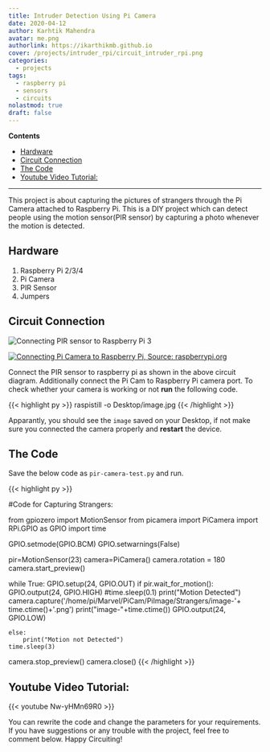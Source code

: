 ```yaml
---
title: Intruder Detection Using Pi Camera
date: 2020-04-12
author: Karhtik Mahendra
avatar: me.png
authorlink: https://ikarthikmb.github.io
cover: /projects/intruder_rpi/circuit_intruder_rpi.png
categories:
  - projects
tags:
  - raspberry pi
  - sensors
  - circuits
nolastmod: true
draft: false
---
```


**Contents**


<!-- @import "[TOC]" {cmd="toc" depthFrom=2 depthTo=6 orderedList=true} -->

<!-- code_chunk_output -->

- [Hardware](#hardware)
- [Circuit Connection](#circuit-connection)
- [The Code](#the-code)
- [Youtube Video Tutorial:](#youtube-video-tutorial)

<!-- /code_chunk_output -->

---

This project is about capturing the pictures of strangers through the Pi Camera attached to Raspberry Pi. This is a DIY project which can detect people using the motion sensor(PIR sensor) by capturing a photo whenever the motion is detected.

## Hardware

1. Raspberry Pi 2/3/4
2. Pi Camera
3. PIR Sensor
4. Jumpers

## Circuit Connection

![Connecting PIR sensor to Raspberry Pi 3](/projects/intruder_rpi/circuit_intruder_rpi.png "Connecting PIR sensor to Raspberry Pi")

[![Connecting Pi Camera to Raspberry Pi, Source: raspberrypi.org](/projects/intruder_rpi/connect-picamera-rpi.gif)](https://projects-static.raspberrypi.org/projects/getting-started-with-picamera/eb7defb950e2f3eeb8aa5934d26cfd600860c8a0/en/images/connect-camera.gif)

 Connect the PIR sensor to raspberry pi as shown in the above circuit diagram. Additionally connect the Pi Cam to Raspberry Pi camera port. To check whether your camera is working or not **run** the following code. 

{{< highlight py >}}
raspistill -o Desktop/image.jpg
{{< /highlight >}}

Apparantly, you should  see the `image` saved on your Desktop, if not make sure you connected the camera properly and **restart** the device.

## The Code

Save the below code as `pir-camera-test.py` and run. 

{{< highlight py >}}

   #Code for Capturing Strangers:

   from gpiozero import MotionSensor
   from picamera import PiCamera
   import RPi.GPIO as GPIO
   import time

   GPIO.setmode(GPIO.BCM)
   GPIO.setwarnings(False)

   pir=MotionSensor(23)
   camera=PiCamera()
   camera.rotation = 180
   camera.start_preview()

   while True:
    GPIO.setup(24, GPIO.OUT)
    if pir.wait_for_motion():
        GPIO.output(24, GPIO.HIGH)
        #time.sleep(0.1)
        print("Motion Detected")
        camera.capture('/home/pi/Marvel/PiCam/PiImage/Strangers/image-'+ time.ctime()+'.png')
         print("image-"+time.ctime())
         GPIO.output(24, GPIO.LOW)

    else:
        print("Motion not Detected")
    time.sleep(3)
   camera.stop_preview()
   camera.close()
{{< /highlight >}}


## Youtube Video Tutorial:

{{< youtube Nw-yHMn69R0 >}}

<!-- [![Youtube Tutorial Video](/projects/intruder_rpi/intruder_ytthumb.png)](https://youtu.be/Nw-yHMn69R0?t=47 "Click to play")[^1] -->

You can rewrite the code and change the parameters for your requirements. If you have suggestions or any trouble with the project, feel free to comment below. Happy Circuiting!

[^1]: https://youtu.be/Nw-yHMn69R0?t=47